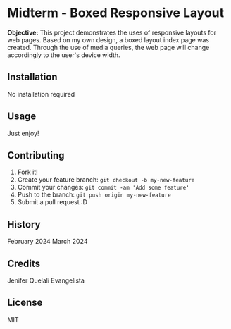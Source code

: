 # Midterm - Boxed Responsive Layout

**Objective:** This project demonstrates the uses of responsive layouts for web pages. Based on my own design, a boxed layout index page was created. Through the use of media queries, the web page will change accordingly to the user's device width.

## Installation
No installation required

## Usage
Just enjoy!

## Contributing
1. Fork it!
2. Create your feature branch: `git checkout -b my-new-feature`
3. Commit your changes: `git commit -am 'Add some feature'`
4. Push to the branch: `git push origin my-new-feature`
5. Submit a pull request :D

## History

February 2024
March 2024

## Credits
Jenifer Quelali Evangelista

## License
MIT